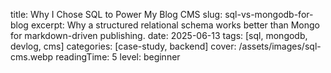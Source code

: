 title: Why I Chose SQL to Power My Blog CMS
slug: sql-vs-mongodb-for-blog
excerpt: Why a structured relational schema works better than Mongo for markdown-driven publishing.
date: 2025-06-13
tags: [sql, mongodb, devlog, cms]
categories: [case-study, backend]
cover: /assets/images/sql-cms.webp
readingTime: 5
level: beginner

